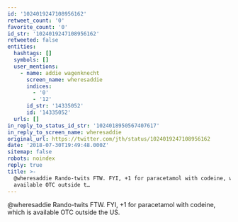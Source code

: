 ```yaml
---
id: '1024019247108956162'
retweet_count: '0'
favorite_count: '0'
id_str: '1024019247108956162'
retweeted: false
entities:
  hashtags: []
  symbols: []
  user_mentions:
    - name: addie wagenknecht
      screen_name: wheresaddie
      indices:
        - '0'
        - '12'
      id_str: '14335052'
      id: '14335052'
  urls: []
in_reply_to_status_id_str: '1024018950567407617'
in_reply_to_screen_name: wheresaddie
original_url: https://twitter.com/jth/status/1024019247108956162
date: '2018-07-30T19:49:48.000Z'
sitemap: false
robots: noindex
reply: true
title: >-
  @wheresaddie Rando-twits FTW. FYI, +1 for paracetamol with codeine, which is
  available OTC outside t…
---
```


@wheresaddie Rando-twits FTW. FYI, +1 for paracetamol with codeine, which is available OTC outside the US.